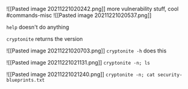 ![[Pasted image 20211221020242.png]]
more vulnerability stuff, cool
#commands-misc 
![[Pasted image 20211221020537.png]]

`help` doesn't do anything

`cryptonite` returns the version


![[Pasted image 20211221020703.png]]
`cryptonite -h` does this


![[Pasted image 20211221021131.png]]
`cryptonite -n; ls`


![[Pasted image 20211221021240.png]]
`cryptonite -n; cat security-blueprints.txt`

